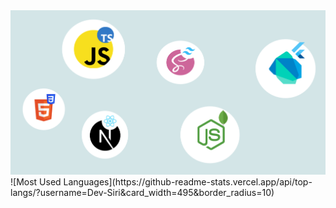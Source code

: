 <img src="Banner.png" alt="Profile Banner" />
![Most Used Languages](https://github-readme-stats.vercel.app/api/top-langs/?username=Dev-Siri&card_width=495&border_radius=10)

